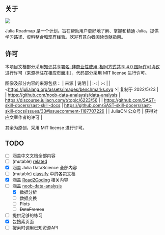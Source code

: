 ## 关于
![](https://img.shields.io/badge/LICENSE-CC%20BY--NC--SA%204.0-lightgrey)

Julia Roadmap 是一个计划，旨在帮助用户更好地了解、掌握和精通 Julia，提供学习路径、资料整合和现有经验。欢迎有意向者阅读[贡献指南](./CONTRIBUTING.md)。

## 许可
本项目文档部分采用[知识共享署名-非商业性使用-相同方式共享 4.0 国际许可协议](https://creativecommons.org/licenses/by-nc-sa/4.0/)进行许可（来源标注在相应页面末），代码部分采用 MIT license 进行许可。

图像及部分内容的来源包括：
| 来源 | 说明 |
| :-: | :-: |
| <https://julialang.org/assets/images/benchmarks.svg >| 复制于 2022/5/23 |
| <https://github.com/noob-data-analaysis/data-analysis> | <https://discourse.juliacn.com/t/topic/6223/56> |
| <https://github.com/SAST-skill-docers/sast-skill-docs> | <https://github.com/SAST-skill-docers/sast-skill-docs/issues/33#issuecomment-1187707229> |
| JuliaCN 公众号 | 获得对应文章作者的许可 |

其余为原创，采用 MIT license 进行许可。

## TODO
- [ ] 涵盖中文文档全部内容
- [ ] (mutable) [related](docs/meta/related.md)
- [x] 涵盖 Julia DataScience 全部内容
- [ ] (mutable) [classify](docs/blog/packages/classify.md) 中的各包文档
- [x] 涵盖 [Road2Coding](https://github.com/rd2coding/Road2Coding) 相关内容
- [ ] 涵盖 [noob-data-analysis](https://github.com/noob-data-analaysis/data-analysis)
	- [x] 数据分析
	- [ ] 数据变换
	- [ ] Plots
	- [ ] ~~DataFrames~~
- [ ] 提供足够的练习
- [x] 包搜索页面
- [ ] 搜索时调用已知资源API
